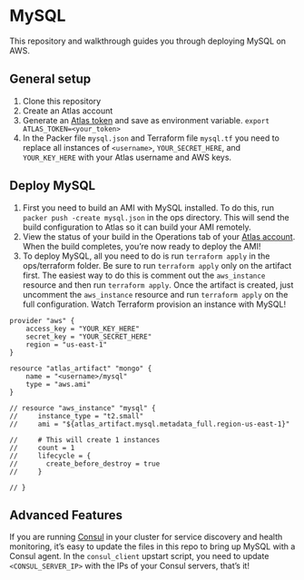 MySQL
==============
This repository and walkthrough guides you through deploying MySQL on AWS.

General setup
-------------
1. Clone this repository
2. Create an Atlas account
3. Generate an [Atlas token](https://atlas.hashicorp.com/settings/tokens) and save as environment variable. 
`export ATLAS_TOKEN=<your_token>`
4. In the Packer file `mysql.json` and Terraform file `mysql.tf` you need to replace all instances of `<username>`,  `YOUR_SECRET_HERE`, and `YOUR_KEY_HERE` with your Atlas username and AWS keys. 

Deploy MySQL
------------
1. First you need to build an AMI with MySQL installed. To do this, run `packer push -create mysql.json` in the ops directory. This will send the build configuration to Atlas so it can build your AMI remotely. 
2. View the status of your build in the Operations tab of your [Atlas account](atlas.hashicorp.com/operations). When the build completes, you’re now ready to deploy the AMI!
4. To deploy MySQL, all you need to do is run `terraform apply` in the ops/terraform folder. Be sure to run `terraform apply` only on the artifact first. The easiest way to do this is comment out the `aws_instance` resource and then run `terraform apply`. Once the artifact is created, just uncomment the `aws_instance` resource and run `terraform apply` on the full configuration. Watch Terraform provision an instance with MySQL! 
```
provider "aws" {
    access_key = "YOUR_KEY_HERE"
    secret_key = "YOUR_SECRET_HERE"
    region = "us-east-1"
}

resource "atlas_artifact" "mongo" {
    name = "<username>/mysql"
    type = "aws.ami"
}

// resource "aws_instance" "mysql" {
//     instance_type = "t2.small"
//     ami = "${atlas_artifact.mysql.metadata_full.region-us-east-1}"

//     # This will create 1 instances
//     count = 1
//     lifecycle = {
//       create_before_destroy = true  
//     }
    
// }
```

Advanced Features
-----------------
If you are running [Consul](https://consul.io) in your cluster for service discovery and health monitoring, it’s easy to update the files in this repo to bring up MySQL with a Consul agent. In the `consul_client` upstart script, you need to update `<CONSUL_SERVER_IP>` with the IPs of your Consul servers, that’s it!

